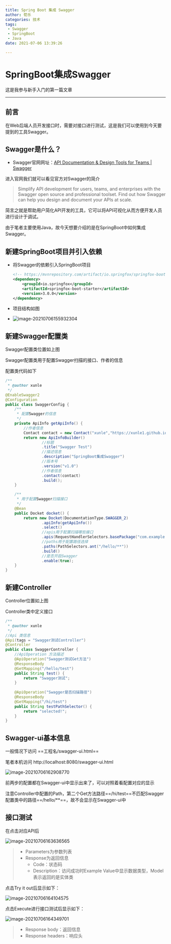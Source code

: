 ```yaml
---
title: Spring Boot 集成 Swagger
author: 荀乐
categories: 技术
tags:
 - Swagger
 - SpringBoot
 - Java
date: 2021-07-06 13:39:26

---
```


# SpringBoot集成Swagger



这是我参与新手入门的第一篇文章

---

## 前言

在Web后端人员开发接口时，需要对接口进行测试，这是我们可以使用到今天要提到的工具Swagger。



## Swagger是什么？

-   Swagger官网网址：[API Documentation & Design Tools for Teams | Swagger](https://swagger.io/)

进入官网我们就可以看见官方对Swagger的简介

>   Simplify API development for users, teams, and enterprises with the Swagger open source and professional toolset. Find out how Swagger can help you design and document your APIs at scale.

简言之就是帮助用户简化API开发的工具，它可以将API可视化从而方便开发人员进行设计于调试。

由于笔者主要使用Java，故今天想要介绍的是在SpringBoot中如何集成Swagger。



## 新建SpringBoot项目并引入依赖

-   将Swagger的依赖引入SpringBoot项目

    ```xml
    <!-- https://mvnrepository.com/artifact/io.springfox/springfox-boot-starter -->
    <dependency>
    	<groupId>io.springfox</groupId>
    	<artifactId>springfox-boot-starter</artifactId>
    	<version>3.0.0</version>
    </dependency>
    ```

-   项目结构如图

-   ![image-20210706155932304](https://xunle-picture-bed.oss-cn-hangzhou.aliyuncs.com/20221206154111.png)

    



## 新建Swagger配置类

Swagger配置类位置如上图

Swagger配置类用于配置Swagger扫描的接口、作者的信息

配置类代码如下

```java
/**
 * @author xunle
 */
@EnableSwagger2
@Configuration
public class SwaggerConfig {
    /**
     * 配置Swagger的信息
     */
    private ApiInfo getApiInfo() {
        //作者信息
        Contact contact = new Contact("xunle","https://xunle1.github.io/","1601315809@qq.com");
        return new ApiInfoBuilder()
                //标题
                .title("Swagger Test")
                //描述信息
                .description("SpringBoot集成Swagger")
                //版本号
                .version("v1.0")
                //作者信息
                .contact(contact)
                .build();
    }

    /**
     * 用于配置Swagger扫描接口
     */
    @Bean
    public Docket docket() {
        return new Docket(DocumentationType.SWAGGER_2)
                .apiInfo(getApiInfo())
                .select()
                //apis用于配置扫描哪些接口
                .apis(RequestHandlerSelectors.basePackage("com.example.swagger.controller"))
                //paths用于配置路径选择
                .paths(PathSelectors.ant("/hello/**"))
                .build()
                //是否开启Swagger
                .enable(true);
    }
}
```



## 新建Controller

Controller位置如上图

Controller类中定义接口

```java
/**
 * @author xunle
 */
//Api 类信息
@Api(tags = "Swagger测试Controller")
@Controller
public class SwaggerController {
    //ApiOperation 方法描述
    @ApiOperation("Swagger测试Get方法")
    @ResponseBody
    @GetMapping("/hello/test")
    public String test() {
        return "Swagger测试";
    }
    
    @ApiOperation("Swagger是否扫描路径")
    @ResponseBody
    @GetMapping("/hi/test")
    public String testPathSelector() {
        return "selected!";
    }
}
```



## Swagger-ui基本信息

一般情况下访问 ==工程名/swagger-ui.html==

笔者本机访问 http://localhost:8080/swagger-ui.html

![image-20210706162908770](https://xunle-picture-bed.oss-cn-hangzhou.aliyuncs.com/20221206154131.png)

前两步的配置都在Swagger-ui中显示出来了，可以对照着看配置对应的显示

注意Controller中配置的Path，第二个Get方法路径==/hi/test==不匹配Swagger配置类中的路径==/hello/**==，故不会显示在Swagger-ui中

## 接口测试

在点击对应API后

![image-20210706163636565](https://xunle-picture-bed.oss-cn-hangzhou.aliyuncs.com/20221206154136.png)

>   -   Parameters为参数列表
>   -   Response为返回信息
>       -   Code：状态码
>       -   Description：访问成功时Example Value中显示数据类型，Model表示返回的是实体类

点击Try it out后显示如下：

![image-20210706164104575](https://xunle-picture-bed.oss-cn-hangzhou.aliyuncs.com/20221206154139.png)

点击Execute进行接口测试后显示如下：

![image-20210706164349701](https://xunle-picture-bed.oss-cn-hangzhou.aliyuncs.com/20221206154143.png)

>   -   Response body：返回信息
>   -   Response headers：响应头
